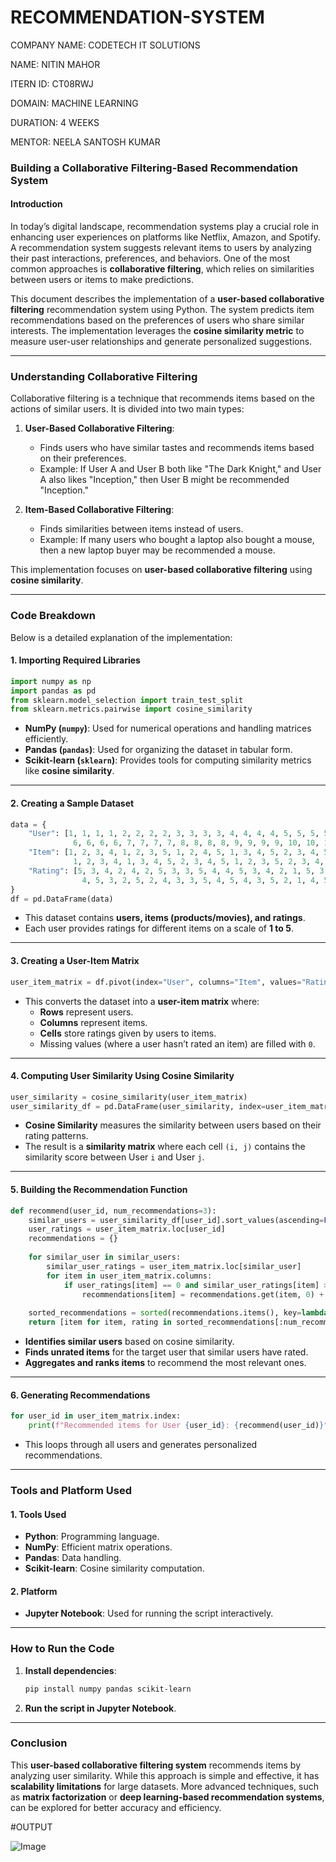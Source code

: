 # RECOMMENDATION-SYSTEM

COMPANY NAME: CODETECH IT SOLUTIONS

NAME: NITIN MAHOR

ITERN ID: CT08RWJ

DOMAIN: MACHINE LEARNING

DURATION: 4 WEEKS

MENTOR: NEELA SANTOSH KUMAR

### **Building a Collaborative Filtering-Based Recommendation System**

#### **Introduction**
In today’s digital landscape, recommendation systems play a crucial role in enhancing user experiences on platforms like Netflix, Amazon, and Spotify. A recommendation system suggests relevant items to users by analyzing their past interactions, preferences, and behaviors. One of the most common approaches is **collaborative filtering**, which relies on similarities between users or items to make predictions.

This document describes the implementation of a **user-based collaborative filtering** recommendation system using Python. The system predicts item recommendations based on the preferences of users who share similar interests. The implementation leverages the **cosine similarity metric** to measure user-user relationships and generate personalized suggestions.

---

### **Understanding Collaborative Filtering**
Collaborative filtering is a technique that recommends items based on the actions of similar users. It is divided into two main types:

1. **User-Based Collaborative Filtering**:  
   - Finds users who have similar tastes and recommends items based on their preferences.
   - Example: If User A and User B both like "The Dark Knight," and User A also likes "Inception," then User B might be recommended "Inception."

2. **Item-Based Collaborative Filtering**:  
   - Finds similarities between items instead of users.
   - Example: If many users who bought a laptop also bought a mouse, then a new laptop buyer may be recommended a mouse.

This implementation focuses on **user-based collaborative filtering** using **cosine similarity**.

---

### **Code Breakdown**
Below is a detailed explanation of the implementation:

#### **1. Importing Required Libraries**
```python
import numpy as np
import pandas as pd
from sklearn.model_selection import train_test_split
from sklearn.metrics.pairwise import cosine_similarity
```
- **NumPy (`numpy`)**: Used for numerical operations and handling matrices efficiently.
- **Pandas (`pandas`)**: Used for organizing the dataset in tabular form.
- **Scikit-learn (`sklearn`)**: Provides tools for computing similarity metrics like **cosine similarity**.

---

#### **2. Creating a Sample Dataset**
```python
data = {
    "User": [1, 1, 1, 1, 2, 2, 2, 2, 3, 3, 3, 3, 4, 4, 4, 4, 5, 5, 5, 5,
              6, 6, 6, 6, 7, 7, 7, 7, 8, 8, 8, 8, 9, 9, 9, 9, 10, 10, 10, 10],
    "Item": [1, 2, 3, 4, 1, 2, 3, 5, 1, 2, 4, 5, 1, 3, 4, 5, 2, 3, 4, 5,
              1, 2, 3, 4, 1, 3, 4, 5, 2, 3, 4, 5, 1, 2, 3, 5, 2, 3, 4, 5],
    "Rating": [5, 3, 4, 2, 4, 2, 5, 3, 3, 5, 4, 4, 5, 3, 4, 2, 1, 5, 3, 4,
                4, 5, 3, 2, 5, 2, 4, 3, 3, 5, 4, 5, 4, 3, 5, 2, 1, 4, 5, 3]
}
df = pd.DataFrame(data)
```
- This dataset contains **users, items (products/movies), and ratings**.
- Each user provides ratings for different items on a scale of **1 to 5**.

---

#### **3. Creating a User-Item Matrix**
```python
user_item_matrix = df.pivot(index="User", columns="Item", values="Rating").fillna(0)
```
- This converts the dataset into a **user-item matrix** where:
  - **Rows** represent users.
  - **Columns** represent items.
  - **Cells** store ratings given by users to items.
  - Missing values (where a user hasn’t rated an item) are filled with `0`.

---

#### **4. Computing User Similarity Using Cosine Similarity**
```python
user_similarity = cosine_similarity(user_item_matrix)
user_similarity_df = pd.DataFrame(user_similarity, index=user_item_matrix.index, columns=user_item_matrix.index)
```
- **Cosine Similarity** measures the similarity between users based on their rating patterns.
- The result is a **similarity matrix** where each cell `(i, j)` contains the similarity score between User `i` and User `j`.

---

#### **5. Building the Recommendation Function**
```python
def recommend(user_id, num_recommendations=3):
    similar_users = user_similarity_df[user_id].sort_values(ascending=False).index[1:]
    user_ratings = user_item_matrix.loc[user_id]
    recommendations = {}
    
    for similar_user in similar_users:
        similar_user_ratings = user_item_matrix.loc[similar_user]
        for item in user_item_matrix.columns:
            if user_ratings[item] == 0 and similar_user_ratings[item] > 0:
                recommendations[item] = recommendations.get(item, 0) + similar_user_ratings[item]
    
    sorted_recommendations = sorted(recommendations.items(), key=lambda x: x[1], reverse=True)
    return [item for item, rating in sorted_recommendations[:num_recommendations]]
```
- **Identifies similar users** based on cosine similarity.
- **Finds unrated items** for the target user that similar users have rated.
- **Aggregates and ranks items** to recommend the most relevant ones.

---

#### **6. Generating Recommendations**
```python
for user_id in user_item_matrix.index:
    print(f"Recommended items for User {user_id}: {recommend(user_id)}")
```
- This loops through all users and generates personalized recommendations.

---

### **Tools and Platform Used**
#### **1. Tools Used**
- **Python**: Programming language.
- **NumPy**: Efficient matrix operations.
- **Pandas**: Data handling.
- **Scikit-learn**: Cosine similarity computation.

#### **2. Platform**
- **Jupyter Notebook**: Used for running the script interactively.

---

### **How to Run the Code**
1. **Install dependencies**:
   ```bash
   pip install numpy pandas scikit-learn
   ```
2. **Run the script in Jupyter Notebook**.

---

### **Conclusion**
This **user-based collaborative filtering system** recommends items by analyzing user similarity. While this approach is simple and effective, it has **scalability limitations** for large datasets. More advanced techniques, such as **matrix factorization** or **deep learning-based recommendation systems**, can be explored for better accuracy and efficiency.


#OUTPUT

![Image](https://github.com/user-attachments/assets/8584e082-a567-4326-ba41-7bfbe2f90af6)
